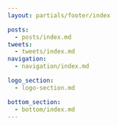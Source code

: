 ```yaml
---
layout: partials/footer/index

posts:
  - posts/index.md
tweets:
  - tweets/index.md
navigation:
  - navigation/index.md

logo_section:
  - logo-section.md

bottom_section:
  - bottom/index.md
---
```

